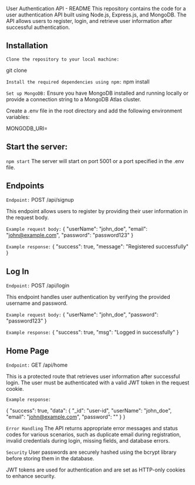 User Authentication API - README
This repository contains the code for a user authentication API built using Node.js, Express.js, and MongoDB. The API allows users to register, login, and retrieve user information after successful authentication.

## Installation
`Clone the repository to your local machine:`

git clone <repository-url>

`Install the required dependencies using npm:`
npm install

`Set up MongoDB:`
Ensure you have MongoDB installed and running locally or provide a connection string to a MongoDB Atlas cluster.

Create a .env file in the root directory and add the following environment variables:

MONGODB_URI=<your-mongodb-connection-string>

## Start the server:

`npm start`
The server will start on port 5001 or a port specified in the .env file.

## Endpoints

`Endpoint:` POST /api/signup

This endpoint allows users to register by providing their user information in the request body.

`Example request body:`
{
  "userName": "john_doe",
  "email": "john@example.com",
  "password": "password123"
}

`Example response:`
{
  "success": true,
  "message": "Registered successfully"
}

## Log In
`Endpoint:` POST /api/login

This endpoint handles user authentication by verifying the provided username and password.

`Example request body:`
{
  "userName": "john_doe",
  "password": "password123"
}

`Example response:`
{
  "success": true,
  "msg": "Logged in successfully"
}

## Home Page

`Endpoint:` GET /api/home

This is a protected route that retrieves user information after successful login. The user must be authenticated with a valid JWT token in the request cookie.

`Example response:`

{
  "success": true,
  "data": {
    "_id": "user-id",
    "userName": "john_doe",
    "email": "john@example.com",
    "password": "<hashed-password>"
  }
}

`Error Handling`
The API returns appropriate error messages and status codes for various scenarios, such as duplicate email during registration, invalid credentials during login, missing fields, and database errors.

`Security`
User passwords are securely hashed using the bcrypt library before storing them in the database.

JWT tokens are used for authentication and are set as HTTP-only cookies to enhance security.



